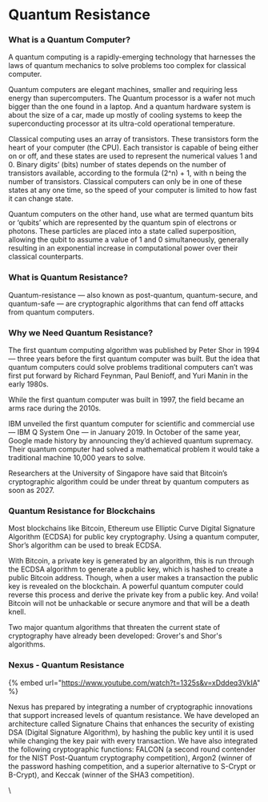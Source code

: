 # Quantum Resistance

### What is a Quantum Computer?

A quantum computing is a rapidly-emerging technology that harnesses the laws of quantum mechanics to solve problems too complex for classical computer.

Quantum computers are elegant machines, smaller and requiring less energy than supercomputers.    The Quantum processor is a wafer not much bigger than the one found in a laptop. And a quantum hardware system is about the size of a car, made up mostly of cooling systems to keep the superconducting processor at its ultra-cold operational temperature.

Classical computing uses an array of transistors. These transistors form the heart of your computer (the CPU). Each transistor is capable of being either on or off, and these states are used to represent the numerical values 1 and 0. Binary digits’ (bits) number of states depends on the number of transistors available, according to the formula (2^n) + 1, with n being the number of transistors. Classical computers can only be in one of these states at any one time, so the speed of your computer is limited to how fast it can change state.

Quantum computers on the other hand, use what are termed quantum bits or ‘qubits’ which are represented by the quantum spin of electrons or photons. These particles are placed into a state called superposition, allowing the qubit to assume a value of 1 and 0 simultaneously, generally resulting in an exponential increase in computational power over their classical counterparts.



### What is Quantum Resistance?

Quantum-resistance — also known as post-quantum, quantum-secure, and quantum-safe — are cryptographic algorithms that can fend off attacks from quantum computers.



### Why we Need Quantum Resistance?

The first quantum computing algorithm was published by Peter Shor in 1994 — three years before the first quantum computer was built. But the idea that quantum computers could solve problems traditional computers can’t was first put forward by Richard Feynman, Paul Benioff, and Yuri Manin in the early 1980s.

While the first quantum computer was built in 1997, the field became an arms race during the 2010s.

IBM unveiled the first quantum computer for scientific and commercial use — IBM Q System One — in January 2019. In October of the same year, Google made history by announcing they’d achieved quantum supremacy. Their quantum computer had solved a mathematical problem it would take a traditional machine 10,000 years to solve.

Researchers at the University of Singapore have said that Bitcoin’s cryptographic algorithm could be under threat by quantum computers as soon as 2027.&#x20;

### Quantum Resistance for Blockchains

Most blockchains like Bitcoin, Ethereum use Elliptic Curve Digital Signature Algorithm (ECDSA) for public key cryptography. Using a quantum computer, Shor’s algorithm can be used to break ECDSA.&#x20;

With Bitcoin, a private key is generated by an algorithm, this is run through the ECDSA algorithm to generate a public key, which is hashed to create a public Bitcoin address. Though, when a user makes a transaction the public key is revealed on the blockchain. A powerful quantum computer could reverse this process and derive the private key from a public key. And voila! Bitcoin will not be unhackable or secure anymore and that will be a death knell.

Two major quantum algorithms that threaten the current state of cryptography have already been developed: Grover's and Shor's algorithms.&#x20;

### Nexus - Quantum Resistance&#x20;

{% embed url="https://www.youtube.com/watch?t=1325s&v=xDddeq3VkIA" %}

Nexus has prepared by integrating a number of cryptographic innovations that support increased levels of quantum resistance. We have developed an architecture called Signature Chains that enhances the security of existing DSA (Digital Signature Algorithm), by hashing the public key until it is used while changing the key pair with every transaction. We have also integrated the following cryptographic functions: FALCON (a second round contender for the NIST Post-Quantum cryptography competition), Argon2 (winner of the password hashing competition, and a superior alternative to S-Crypt or B-Crypt), and Keccak (winner of the SHA3 competition).

\
